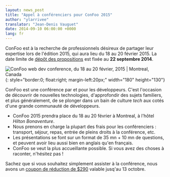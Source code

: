 ```yaml
---
layout: news_post
title: "Appel à conférenciers pour ConFoo 2015"
author: "ylarrivee"
translator: "Jean-Denis Vauguet"
date: 2014-09-10 06:00:00 +0000
lang: fr
---
```


ConFoo est à la recherche de professionnels désireux de partager leur
expertise lors de l'édition 2015, qui aura lieu du 18 au 20 février
2015. La date limite de [dépôt des propositions][1] est fixée au
**22 septembre 2014**.

![ConFoo web dev conference, du 18 au 20 février, 2015 &#124; Montreal, Canada][logo]{: style="border:0; float:right; margin-left:20px;" width="180" height="130"}

ConFoo est une conférence par et pour les développeurs. C'est l'occasion
de découvrir de nouvelles technologies, d'approfondir des sujets familiers,
et plus généralement, de se plonger dans un bain de culture *tech* aux cotés
d'une grande communauté de développeurs.

* ConFoo 2015 prendra place du 18 au 20 février à Montreal, à l'hôtel
  *Hilton Bonaventure*.
* Nous prenons en charge la plupart des frais pour les conférenciers :
  transport, séjour, repas, entrée de pleins droits à la conférence, etc.
* Les présentations se font sur un format de 35 mn + 10 mn de questions, et
  peuvent avoir lieu aussi bien en anglais qu'en français.
* ConFoo se veut la plus accueillante possible. Si vous avez des choses à
  raconter, n'hésitez pas !

Sachez que si vous souhaitez simplement assister à la conférence, nous avons
un [coupon de réduction de $290][2] valable jusq'au 13 octobre.

[logo]: http://confoo.ca/images/propaganda/2015/en/like.gif
[1]: http://confoo.ca/en/call-for-papers
[2]: http://confoo.ca/en/register
